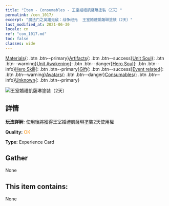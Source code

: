 ```yaml
---
title: "Item - Consumables - 王室婚禮凱薩琳塗裝（2天）"
permalink: /con_1017/
excerpt: "魔法门之英雄无敌：战争纪元  王室婚禮凱薩琳塗裝（2天）"
last_modified_at: 2021-06-30
locale: cn
ref: "con_1017.md"
toc: false
classes: wide
---
```

 [Materials](/ItemsCN/){: .btn .btn--primary}[Artifacts](/ItemsCN/Artifacts/){: .btn .btn--success}[Unit Soul](/ItemsCN/UnitSoul/){: .btn .btn--warning}[Unit Awakening](/ItemsCN/UnitAwakening/){: .btn .btn--danger}[Hero Soul](/ItemsCN/HeroSoul/){: .btn .btn--info}[Hero Skill](/ItemsCN/HeroSkill/){: .btn .btn--primary}[Gift](/ItemsCN/Gift/){: .btn .btn--success}[Event related](/ItemsCN/Events/){: .btn .btn--warning}[Avatars](/ItemsCN/Avatars/){: .btn .btn--danger}[Consumables](/ItemsCN/Consumables/){: .btn .btn--info}[Unknown](/ItemsCN/Unknown/){: .btn .btn--primary}

 ![王室婚禮凱薩琳塗裝（2天）](/images/h/h_Catherine8.jpg)

## 詳情
 **玩法詳解:** 使用後將獲得王室婚禮凱薩琳塗裝2天使用權

 **Quality:** <span style="color: #FF8C00">OK</span>

 **Type:** Experience Card

## Gather

  None

## This item contains:

  None

